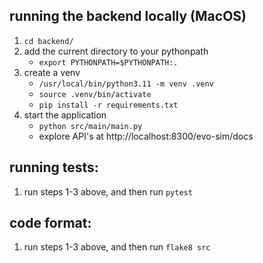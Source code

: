 ## running the backend locally (MacOS)

1) `cd backend/`
2) add the current directory to your pythonpath
    - `export PYTHONPATH=$PYTHONPATH:.`
3) create a venv
    - `/usr/local/bin/python3.11 -m venv .venv`
    - `source .venv/bin/activate`
    - `pip install -r requirements.txt`
4) start the application
    - `python src/main/main.py`
    - explore API's at http://localhost:8300/evo-sim/docs


## running tests:
1. run steps 1-3 above, and then run `pytest`

## code format:
1. run steps 1-3 above, and then run `flake8 src`